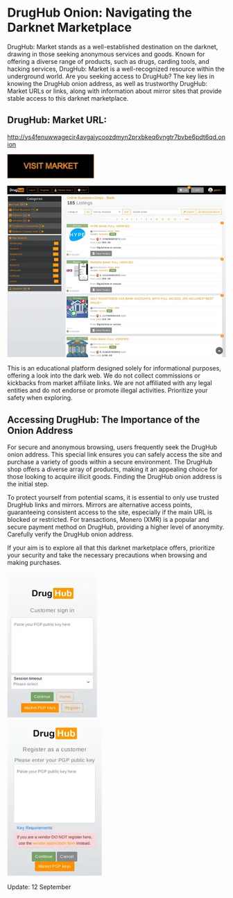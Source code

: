 # DrugHub Onion: Navigating the Darknet Marketplace

DrugHub: Market stands as a well-established destination on the darknet, drawing in those seeking anonymous services and goods. Known for offering a diverse range of products, such as drugs, carding tools, and hacking services, DrugHub: Market is a well-recognized resource within the underground world. Are you seeking access to DrugHub? The key lies in knowing the DrugHub onion address, as well as trustworthy DrugHub: Market URLs or links, along with information about mirror sites that provide stable access to this darknet marketplace.

## DrugHub: Market URL:

http://ys4fenuwwagecir4avgajycoozdmyn2prxbkeq6vngtr7bvbe6pdt6qd.onion

[<img src="/base/windows.webp" width="200">](http://ys4fenuwwagecir4avgajycoozdmyn2prxbkeq6vngtr7bvbe6pdt6qd.onion)


<a href="http://ys4fenuwwagecir4avgajycoozdmyn2prxbkeq6vngtr7bvbe6pdt6qd.onion"><img src="/base/preview.webp" alt="image" style="max-width: 100%;"><a>

This is an educational platform designed solely for informational purposes, offering a look into the dark web. We do not collect commissions or kickbacks from market affiliate links. We are not affiliated with any legal entities and do not endorse or promote illegal activities. Prioritize your safety when exploring.

## Accessing DrugHub: The Importance of the Onion Address

For secure and anonymous browsing, users frequently seek the DrugHub onion address. This special link ensures you can safely access the site and purchase a variety of goods within a secure environment. The DrugHub shop offers a diverse array of products, making it an appealing choice for those looking to acquire illicit goods. Finding the DrugHub onion address is the initial step.

To protect yourself from potential scams, it is essential to only use trusted DrugHub links and mirrors. Mirrors are alternative access points, guaranteeing consistent access to the site, especially if the main URL is blocked or restricted. For transactions, Monero (XMR) is a popular and secure payment method on DrugHub, providing a higher level of anonymity. Carefully verify the DrugHub onion address.

If your aim is to explore all that this darknet marketplace offers, prioritize your security and take the necessary precautions when browsing and making purchases.


<a href="http://ys4fenuwwagecir4avgajycoozdmyn2prxbkeq6vngtr7bvbe6pdt6qd.onion"><img src="/base/alpha.webp" alt="image" style="max-width: 100%;"><a>  
<a href="http://ys4fenuwwagecir4avgajycoozdmyn2prxbkeq6vngtr7bvbe6pdt6qd.onion"><img src="/base/icon.webp" alt="image" style="max-width: 100%;"><a>





































Update:  12 September